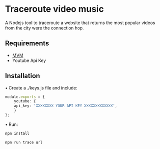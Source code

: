 # Traceroute video music

A Nodejs tool to traceroute a website that returns the most popular videos from the city were the connection hop.

## Requirements

- [MVM](https://mpv.io/installation/)
- Youtube Api Key

## Installation

• Create a ./keys.js file and include:

```ts
module.exports = {
	youtube: {
	api_key: 'XXXXXXXX YOUR API KEY XXXXXXXXXXXXX',
	}
};
```
• Run:

```bash
npm install

npm run trace url

```
